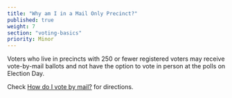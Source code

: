 ```yaml
---
title: "Why am I in a Mail Only Precinct?"
published: true
weight: 7
section: "voting-basics"
priority: Minor
---
```

Voters who live in precincts with 250 or fewer registered voters may receive vote-by-mail ballots and not have the option to vote in person at the polls on Election Day.  

Check [How do I vote by mail?](#item-vote-by-mail) for directions.
